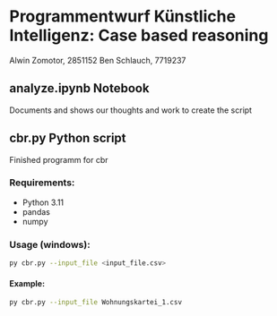 # Programmentwurf Künstliche Intelligenz: Case based reasoning

Alwin Zomotor, 2851152
Ben Schlauch, 7719237

## analyze.ipynb Notebook

Documents and shows our thoughts and work to create the script

## cbr.py Python script

Finished programm for cbr

### Requirements:
- Python 3.11
- pandas
- numpy

### Usage (windows):
```bash
py cbr.py --input_file <input_file.csv>
```
#### Example:
```bash
py cbr.py --input_file Wohnungskartei_1.csv
```